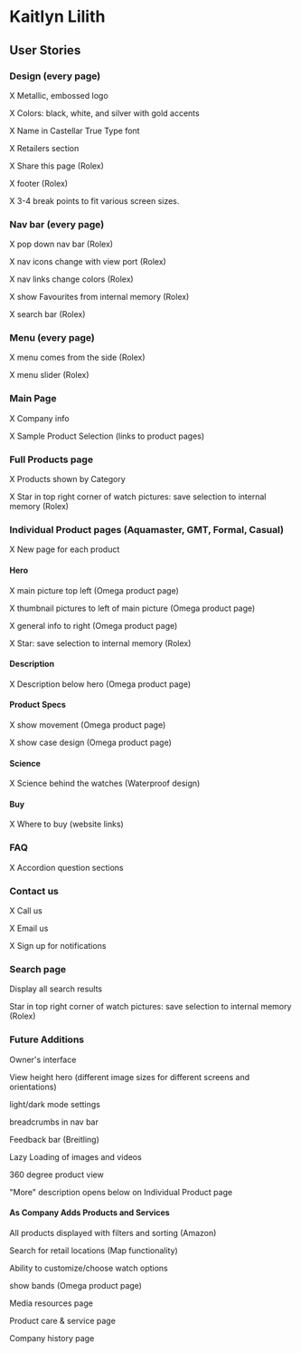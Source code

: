 # Kaitlyn Lilith

## User Stories

### Design (every page)

X Metallic, embossed logo

X Colors: black, white, and silver with gold accents

X Name in Castellar True Type font

X Retailers section

X Share this page (Rolex)

X footer (Rolex)

X 3-4 break points to fit various screen sizes.

### Nav bar (every page)

X pop down nav bar (Rolex)

X nav icons change with view port (Rolex)

X nav links change colors (Rolex)

X show Favourites from internal memory (Rolex)

X search bar (Rolex)

### Menu (every page)

X menu comes from the side (Rolex)

X menu slider (Rolex)

### Main Page

X Company info

X Sample Product Selection (links to product pages)

### Full Products page

X Products shown by Category

X Star in top right corner of watch pictures: save selection to internal memory (Rolex)

### Individual Product pages (Aquamaster, GMT, Formal, Casual)

X New page for each product

#### Hero

X main picture top left (Omega product page)

X thumbnail pictures to left of main picture (Omega product page)

X general info to right (Omega product page)

X Star: save selection to internal memory (Rolex)

#### Description

X Description below hero (Omega product page)

#### Product Specs

X show movement (Omega product page)

X show case design (Omega product page)

#### Science

X Science behind the watches (Waterproof design)

#### Buy

X Where to buy (website links)

### FAQ

X Accordion question sections

### Contact us

X Call us

X Email us

X Sign up for notifications

### Search page

Display all search results

Star in top right corner of watch pictures: save selection to internal memory (Rolex)

### Future Additions

Owner's interface

View height hero (different image sizes for different screens and orientations)

light/dark mode settings

breadcrumbs in nav bar

Feedback bar (Breitling)

Lazy Loading of images and videos

360 degree product view

"More" description opens below on Individual Product page

#### As Company Adds Products and Services

All products displayed with filters and sorting (Amazon)

Search for retail locations (Map functionality)

Ability to customize/choose watch options

show bands (Omega product page)

Media resources page

Product care & service page

Company history page
